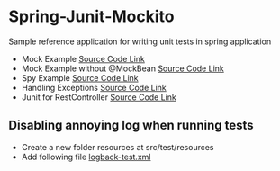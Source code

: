 # Spring-Junit-Mockito

Sample reference application for writing unit tests in spring application

- Mock Example [Source Code Link](JunitSpring/src/test/java/com/example/junit/service/TaxServiceMockTest3.java)
- Mock Example without @MockBean [Source Code Link](JunitSpring/src/test/java/com/example/junit/service/TaxServiceMockWithoutBeanTest4.java)
- Spy Example [Source Code Link](JunitSpring/src/test/java/com/example/junit/service/TaxServiceSpyTest4.java)
- Handling Exceptions [Source Code Link](JunitSpring/src/test/java/com/example/junit/service/TaxServiceMockExceptionTest5.java)
- Junit for RestController [Source Code Link](JunitSpring/src/test/java/com/example/junit/resource/StaticResourcesTest.java)

## Disabling annoying log when running tests
- Create a new folder resources at src/test/resources
- Add following file [logback-test.xml](JunitSpring/src/test/resources/logback-test.xml)
